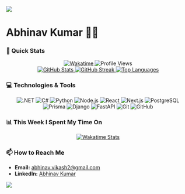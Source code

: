 <img src="https://capsule-render.vercel.app/api?type=waving&color=gradient&height=100&section=header"/>

# Abhinav Kumar 👨‍💻

### 🚀 Quick Stats

<div align="center">
  <a href="https://wakatime.com/@2b793b34-9ebe-4ce3-9110-78147538511e">
    <img src="https://wakatime.com/badge/user/2b793b34-9ebe-4ce3-9110-78147538511e.svg" alt="Wakatime">
  </a>
  <img src="https://komarev.com/ghpvc/?username=abhinavk454&color=brightgreen" alt="Profile Views">
</div>

<div align="center">
  <a href="https://github.com/abhinavk454">
    <img src="https://github-readme-stats.vercel.app/api?username=abhinavk454&show_icons=true&count_private=true&hide_border=true&theme=dark" alt="GitHub Stats">
  </a>
  <a href="https://github.com/abhinavk454">
    <img src="https://github-readme-streak-stats.herokuapp.com/?user=abhinavk454&theme=dark" alt="GitHub Streak">
  </a>
  <a href="https://github.com/abhinavk454">
    <img src="https://github-readme-stats.vercel.app/api/top-langs/?username=abhinavk454&layout=compact&theme=dark" alt="Top Languages">
  </a>
</div>

### 💻 Technologies & Tools

<div align="center">
  <img src="https://img.shields.io/badge/-.NET-512BD4?style=flat-square&logo=.net&logoColor=white" alt=".NET">
  <img src="https://img.shields.io/badge/-C%23-239120?style=flat-square&logo=c-sharp&logoColor=white" alt="C#">
  <img src="https://img.shields.io/badge/-Python-3776AB?style=flat-square&logo=Python&logoColor=white" alt="Python">
  <img src="https://img.shields.io/badge/-Node.js-339933?style=flat-square&logo=node.js&logoColor=white" alt="Node.js">
  <img src="https://img.shields.io/badge/-React-61DAFB?style=flat-square&logo=react&logoColor=black" alt="React">
  <img src="https://img.shields.io/badge/-Next.js-000000?style=flat-square&logo=next.js&logoColor=white" alt="Next.js">
  <img src="https://img.shields.io/badge/-PostgreSQL-336791?style=flat-square&logo=postgresql&logoColor=white" alt="PostgreSQL">
  <img src="https://img.shields.io/badge/-Prisma-2D3748?style=flat-square&logo=prisma&logoColor=white" alt="Prisma">
  <img src="https://img.shields.io/badge/-Django-092E20?style=flat-square&logo=django&logoColor=white" alt="Django">
  <img src="https://img.shields.io/badge/-FastAPI-009688?style=flat-square&logo=fastapi&logoColor=white" alt="FastAPI">
  <img src="https://img.shields.io/badge/-Git-F05032?style=flat-square&logo=git&logoColor=white" alt="Git">
  <img src="https://img.shields.io/badge/-GitHub-181717?style=flat-square&logo=github&logoColor=white" alt="GitHub">
</div>

### 📊 This Week I Spent My Time On

<div align="center">
  <a href="https://github.com/abhinavk454">
    <img src="https://github-readme-stats.vercel.app/api/wakatime?username=abhinavk454&layout=compact&theme=dark" alt="Wakatime Stats">
  </a>
</div>

### 📫 How to Reach Me

- **Email:** [abhinav.vikash2@gmail.com](mailto:abhinav.vikash2@gmail.com)
- **LinkedIn:** [Abhinav Kumar](https://www.linkedin.com/in/maihuabhinav/)

<img src="https://capsule-render.vercel.app/api?type=waving&color=gradient&height=100&section=footer"/>
